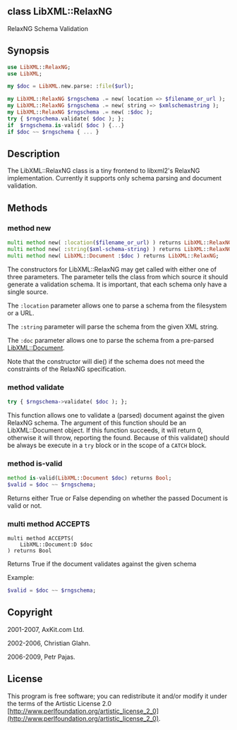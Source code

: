 class LibXML::RelaxNG
---------------------

RelaxNG Schema Validation

Synopsis
--------

```raku
use LibXML::RelaxNG;
use LibXML;

my $doc = LibXML.new.parse: :file($url);

my LibXML::RelaxNG $rngschema .= new( location => $filename_or_url );
my LibXML::RelaxNG $rngschema .= new( string => $xmlschemastring );
my LibXML::RelaxNG $rngschema .= new( :$doc );
try { $rngschema.validate( $doc ); };
if  $rngschema.is-valid( $doc ) {...}
if $doc ~~ $rngschema { ... }
```

Description
-----------

The LibXML::RelaxNG class is a tiny frontend to libxml2's RelaxNG implementation. Currently it supports only schema parsing and document validation.

Methods
-------

### method new

```raku
multi method new( :location($filename_or_url) ) returns LibXML::RelaxNG;
multi method new( :string($xml-schema-string) ) returns LibXML::RelaxNG;
multi method new( LibXML::Document :$doc ) returns LibXML::RelaxNG;
```

The constructors for LibXML::RelaxNG may get called with either one of three parameters. The parameter tells the class from which source it should generate a validation schema. It is important, that each schema only have a single source.

The `:location` parameter allows one to parse a schema from the filesystem or a URL.

The `:string` parameter will parse the schema from the given XML string.

The `:doc` parameter allows one to parse the schema from a pre-parsed [LibXML::Document](https://libxml-raku.github.io/LibXML-raku/Document).

Note that the constructor will die() if the schema does not meed the constraints of the RelaxNG specification.

### method validate

```raku
try { $rngschema->validate( $doc ); };
```

This function allows one to validate a (parsed) document against the given RelaxNG schema. The argument of this function should be an LibXML::Document object. If this function succeeds, it will return 0, otherwise it will throw, reporting the found. Because of this validate() should be always be execute in a `try` block or in the scope of a `CATCH` block.

### method is-valid

```raku
method is-valid(LibXML::Document $doc) returns Bool;
$valid = $doc ~~ $rngschema;
```

Returns either True or False depending on whether the passed Document is valid or not.

### multi method ACCEPTS

```perl6
multi method ACCEPTS(
    LibXML::Document:D $doc
) returns Bool
```

Returns True if the document validates against the given schema

Example:

```raku
$valid = $doc ~~ $rngschema;
```

Copyright
---------

2001-2007, AxKit.com Ltd.

2002-2006, Christian Glahn.

2006-2009, Petr Pajas.

License
-------

This program is free software; you can redistribute it and/or modify it under the terms of the Artistic License 2.0 [http://www.perlfoundation.org/artistic_license_2_0](http://www.perlfoundation.org/artistic_license_2_0).

